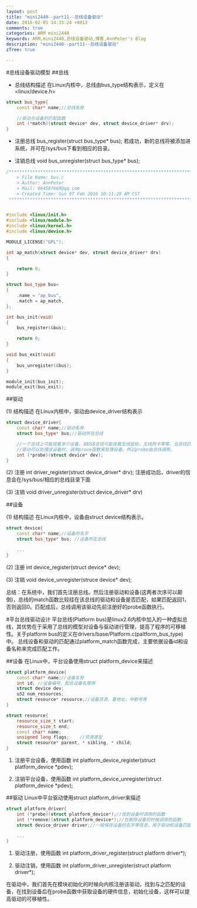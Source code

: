 ```yaml
---
layout: post
title: "mini2440--part11--总线设备驱动"
date: 2016-02-05 14:33:24 +8012
comments: true
categories: ARM mini2440
keywords: ARM,mini2440,总线设备驱动,博客,AnnPeter's Blog
description: "mini2440--part11--总线设备驱动"
zTree: true

---
```



#总线设备驱动模型
##总线
* 总线结构描述
在Linux内核中，总线由bus_type结构表示，定义在&lt;linux/device.h>
```cpp
struct bus_type{
	const char* name;//总线名称

	//驱动与设备的匹配函数
	int (*match)(struct device* dev, struct device_driver* drv);
}
```

<!-- more -->

* 注册总线
bus_register(struct bus_type* bus);
若成功，新的总线将被添加进系统，并可在/sys/bus下看到相应的目录。

* 注销总线
	void bus_unregister(struct bus_type* bus);

```cpp
/*************************************************************************
    > File Name: bus.c
    > Author: AnnPeter
    > Mail: 864587669@qq.com
    > Created Time: Sun 07 Feb 2016 10:11:28 AM CST
 ************************************************************************/


#include <linux/init.h>
#include <linux/module.h>
#include <linux/kernel.h>
#include <linux/device.h>

MODULE_LICENSE("GPL");

int ap_match(struct device* dev, struct device_driver* drv)
{

	return 0;
}

struct bus_type bus=
{
	.name = "ap_bus",
	.match = ap_match,
};

int bus_init(void)
{
	bus_register(&bus);

	return 0;
}

void bus_exit(void)
{
	bus_unregister(&bus);
}

module_init(bus_init);
module_exit(bus_exit);

```

##驱动

(1) 结构描述
在Linux内核中，驱动由device_driver结构表示

```cpp
struct device_driver{
	const char* name;//驱动名称
	struct bus_type* bus;//驱动所在总线

	//一个总线上可能挂载多个设备，如USB总线可能挂载无线鼠标，无线网卡等等，当总线匹配到该
	//驱动可以处理该设备时，调用prove函数来处理设备。所以probe由总线调用。
	int (*probe)(struct device* dev);
}
```

(2) 注册
int driver_register(struct device_driver* drv);
注册成功后，driver的信息会在/sys/bus/相应的总线目录下面

(3) 注销
void driver_unregister(struct device_driver* drv)

##设备

(1) 结构描述
在Linux内核中，设备由struct device结构表示。
```cpp
struct device{
	const char* name;//设备的名字
	struct bus_type* bus; //设备所在总线

	...
}
```

(2) 注册
int device_register(struct device* dev);

(3) 注销
void device_unregister(struce device* dev);



总结：在系统中，我们首先注册总线。然后注册驱动和设备(这两者次序可以颠倒)，总线的match函数比较挂在该总线的驱动和设备是否匹配，如果匹配返回1，否则返回0。匹配成后，总线调用该驱动先前注册好的probe函数执行。


#平台总线驱动设计
平台总线(Platform bus)是linux2.6内核中加入的一种虚拟总线，其优势在于采用了总线的模型对设备与驱动进行管理，提高了程序的可移植性。关于platform bus的定义在drivers/base/Platform.c(paltform_bus_type)中。
总线设备和驱动的匹配通过platform_match函数完成，主要依据设备id和设备名称来完成匹配工作。

##设备
在Linux中，平台设备使用struct platform_device来描述
```cpp
struct platform_device{
	const char* name;//设备名称
    int id; //设备编号，配合设备名使用
    struct device dev;
    u32 num_resources;
    struct resource* resource;//设备资源，基地址，中断号等
}

struct resource{
	resource_size_t start;
    resource_size_t end;
    const char* name;
    unsigned long flags;	//资源类型
    struct resource* parent, * sibling, * child;
}
```
1. 注册平台设备，使用函数
int platform_device_register(struct platform_device *pdev);

2. 注销平台设备，使用函数
int platform_device_unregister(struct platform_device *pdev);

##驱动
Linux中平台驱动使用struct platform_driver来描述
```cpp
struct platform_driver{
	int (*probe)(struct platform_device*);//找到设备时调用的函数
    int (*remove)(struct platform_device*);//在删除设备的时候调用的函数
	struct device_driver driver;//一般保存设备的名字等信息，用于驱动和设备匹配时使用

    ...
}
```

1. 驱动注册，使用函数
int platform_driver_register(struct platform driver*);

2. 驱动注销，使用函数
int platform_driver_unregister(struct platform driver*);

在驱动中，我们首先在模块初始化的时候向内核注册该驱动，找到与之匹配的设备，在找到设备后在probe函数中获取设备的硬件信息，初始化设备，这样可以提高驱动的可移植性。